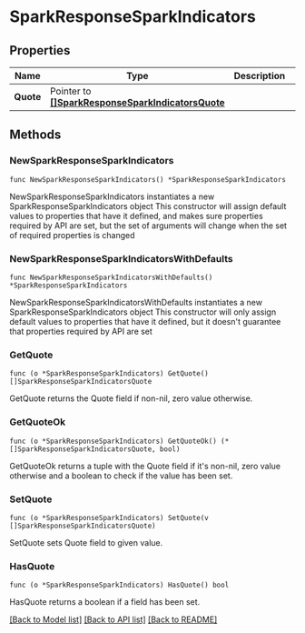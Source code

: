 # SparkResponseSparkIndicators

## Properties

Name | Type | Description | Notes
------------ | ------------- | ------------- | -------------
**Quote** | Pointer to [**[]SparkResponseSparkIndicatorsQuote**](SparkResponseSparkIndicatorsQuote.md) |  | [optional] 

## Methods

### NewSparkResponseSparkIndicators

`func NewSparkResponseSparkIndicators() *SparkResponseSparkIndicators`

NewSparkResponseSparkIndicators instantiates a new SparkResponseSparkIndicators object
This constructor will assign default values to properties that have it defined,
and makes sure properties required by API are set, but the set of arguments
will change when the set of required properties is changed

### NewSparkResponseSparkIndicatorsWithDefaults

`func NewSparkResponseSparkIndicatorsWithDefaults() *SparkResponseSparkIndicators`

NewSparkResponseSparkIndicatorsWithDefaults instantiates a new SparkResponseSparkIndicators object
This constructor will only assign default values to properties that have it defined,
but it doesn't guarantee that properties required by API are set

### GetQuote

`func (o *SparkResponseSparkIndicators) GetQuote() []SparkResponseSparkIndicatorsQuote`

GetQuote returns the Quote field if non-nil, zero value otherwise.

### GetQuoteOk

`func (o *SparkResponseSparkIndicators) GetQuoteOk() (*[]SparkResponseSparkIndicatorsQuote, bool)`

GetQuoteOk returns a tuple with the Quote field if it's non-nil, zero value otherwise
and a boolean to check if the value has been set.

### SetQuote

`func (o *SparkResponseSparkIndicators) SetQuote(v []SparkResponseSparkIndicatorsQuote)`

SetQuote sets Quote field to given value.

### HasQuote

`func (o *SparkResponseSparkIndicators) HasQuote() bool`

HasQuote returns a boolean if a field has been set.


[[Back to Model list]](../README.md#documentation-for-models) [[Back to API list]](../README.md#documentation-for-api-endpoints) [[Back to README]](../README.md)


